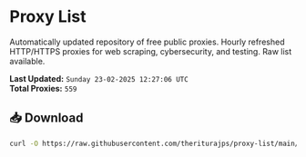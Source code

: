 # Proxy List

Automatically updated repository of free public proxies. Hourly refreshed HTTP/HTTPS proxies for web scraping, cybersecurity, and testing. Raw list available.

**Last Updated:** `Sunday 23-02-2025 12:27:06 UTC`  
**Total Proxies:** `559`

## 📥 Download
```bash
curl -O https://raw.githubusercontent.com/theriturajps/proxy-list/main/proxies.txt
